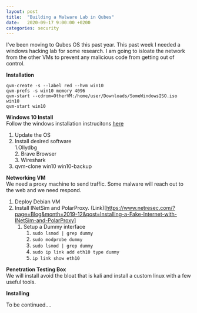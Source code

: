 ```yaml
---
layout: post
title:  "Building a Malware Lab in Qubes"
date:   2020-09-17 9:00:00 +0200
categories: security
---
```


I've been moving to Qubes OS this past year. This past week I needed a windows hacking lab for some research.  I am going to isloate the network from the other VMs to prevent any malicious code from getting out of control.  

**Installation**  

```qvm-create -s --label red --hvm win10```  
```qvm-prefs -s win10 memory 4096```  
```qvm-start --cdrom=OtherVM:/home/user/Downloads/SomeWindowsISO.iso win10```  
```qvm-start win10```

**Windows 10 Install**  
Follow the windows installation instrucitons [here](https://www.qubes-os.org/doc/windows-vm/)

1. Update the OS  
2. Install desired software  
	1.Ollydbg  
	2. Brave Browser  
	3. Wireshark  
3. qvm-clone win10 win10-backup  

**Networking VM**  
We need a proxy machine to send traffic. Some malware will reach out to the web and we need respond.  

1. Deploy Debian VM  
2. Install INetSim and PolarProxy. (Link)[https://www.netresec.com/?page=Blog&month=2019-12&post=Installing-a-Fake-Internet-with-INetSim-and-PolarProxy]  
	1. Setup a Dummy interface
		1. ```sudo lsmod | grep dummy```  
		2. ```sudo modprobe dummy```  
		3. ```sudo lsmod | grep dummy```  
		4. ```sudo ip link add eth10 type dummy```  
		5. ```ip link show eth10```  

**Penetration Testing Box**  
We will install avoid the bloat that is kali and install a custom linux with a few useful tools.



**Installing**  

To be continued....

